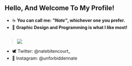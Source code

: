 ## Hello, And Welcome To My Profile!

- ☕ __You can call me: *"Nate"*, whichever one you prefer.__
- 🧋 __Graphic Design and Programming is what I like most!__ 

## 

> <img src="https://i.imgur.com/cLuxcZh.gif"/>

- 🕊️ Twitter: @natebitencourt_ 
- 📸 Instagram: @unforbiddennate
